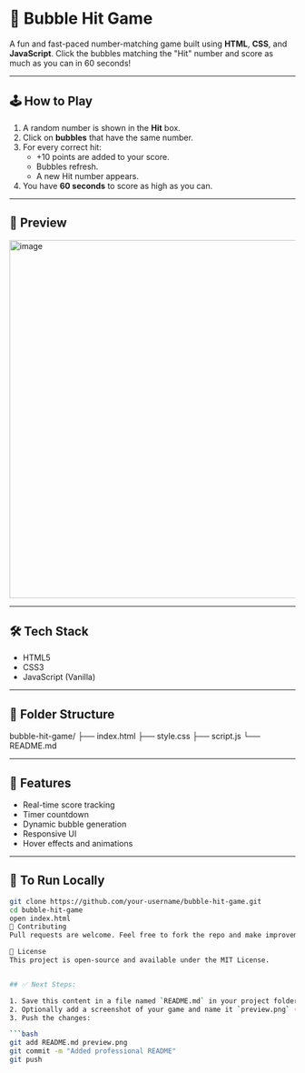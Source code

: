 # 🎯 Bubble Hit Game

A fun and fast-paced number-matching game built using **HTML**, **CSS**, and **JavaScript**. Click the bubbles matching the "Hit" number and score as much as you can in 60 seconds!

---

## 🕹️ How to Play

1. A random number is shown in the **Hit** box.
2. Click on **bubbles** that have the same number.
3. For every correct hit:
   - +10 points are added to your score.
   - Bubbles refresh.
   - A new Hit number appears.
4. You have **60 seconds** to score as high as you can.

---

## 📸 Preview

<img width="1365" height="630" alt="image" src="https://github.com/user-attachments/assets/03da5108-7e25-4bcc-a34e-8427c0073c85" />

---

## 🛠️ Tech Stack

- HTML5  
- CSS3  
- JavaScript (Vanilla)

---

## 📁 Folder Structure

bubble-hit-game/
├── index.html
├── style.css
├── script.js
└── README.md

---

## 🚀 Features

- Real-time score tracking
- Timer countdown
- Dynamic bubble generation
- Responsive UI
- Hover effects and animations

---

## 📌 To Run Locally

```bash
git clone https://github.com/your-username/bubble-hit-game.git
cd bubble-hit-game
open index.html
🤝 Contributing
Pull requests are welcome. Feel free to fork the repo and make improvements!

📄 License
This project is open-source and available under the MIT License.


## ✅ Next Steps:

1. Save this content in a file named `README.md` in your project folder.
2. Optionally add a screenshot of your game and name it `preview.png` (or adjust the filename in the README).
3. Push the changes:

```bash
git add README.md preview.png
git commit -m "Added professional README"
git push
